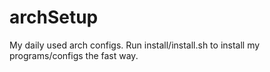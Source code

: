 # archSetup
My daily used arch configs.
Run install/install.sh to install my programs/configs the fast way.

